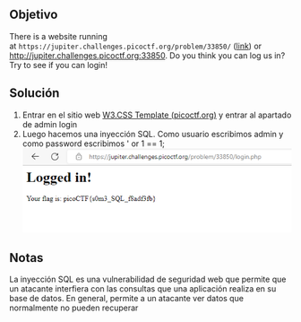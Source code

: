## Objetivo

There is a website running at `https://jupiter.challenges.picoctf.org/problem/33850/` ([link](https://jupiter.challenges.picoctf.org/problem/33850/)) or http://jupiter.challenges.picoctf.org:33850. Do you think you can log us in? Try to see if you can login!

## Solución
1. Entrar en el sitio web [W3.CSS Template (picoctf.org)](https://jupiter.challenges.picoctf.org/problem/33850/) y entrar al apartado de admin login
2. Luego hacemos una inyección SQL. Como usuario escribimos admin y como password escribimos ' or 1 == 1;
![IMG3.png](../../imgRes/IMG3.png)
## Notas
La inyección SQL es una vulnerabilidad de seguridad web que permite que un atacante interfiera con las consultas que una aplicación realiza en su base de datos. En general, permite a un atacante ver datos que normalmente no pueden recuperar
